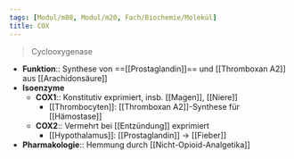 ```yaml
---
tags: [Modul/m08, Modul/m20, Fach/Biochemie/Molekül]
title: COX
---
```

> Cyclooxygenase
- **Funktion**:: Synthese von ==[[Prostaglandin]]== und [[Thromboxan A2]] aus [[Arachidonsäure]]
- **Isoenzyme**
	- **COX1**:: Konstitutiv exprimiert, insb. [[Magen]], [[Niere]]
		- [[Thrombocyten]]: [[Thromboxan A2]]-Synthese für [[Hämostase]]
	- **COX2**:: Vermehrt bei [[Entzündung]] exprimiert
		- [[Hypothalamus]]: [[Prostaglandin]] → [[Fieber]]
- **Pharmakologie**:: Hemmung durch [[Nicht-Opioid-Analgetika]]